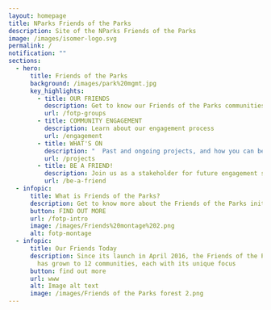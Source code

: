 ```yaml
---
layout: homepage
title: NParks Friends of the Parks
description: Site of the NParks Friends of the Parks
image: /images/isomer-logo.svg
permalink: /
notification: ""
sections:
  - hero:
      title: Friends of the Parks
      background: /images/park%20mgmt.jpg
      key_highlights:
        - title: OUR FRIENDS
          description: Get to know our Friends of the Parks communities
          url: /fotp-groups
        - title: COMMUNITY ENGAGEMENT
          description: Learn about our engagement process
          url: /engagement
        - title: WHAT'S ON
          description: "  Past and ongoing projects, and how you can be involved"
          url: /projects
        - title: BE A FRIEND!
          description: Join us as a stakeholder for future engagement sessions
          url: /be-a-friend
  - infopic:
      title: What is Friends of the Parks?
      description: Get to know more about the Friends of the Parks initiative
      button: FIND OUT MORE
      url: /fotp-intro
      image: /images/Friends%20montage%202.png
      alt: fotp-montage
  - infopic:
      title: Our Friends Today
      description: Since its launch in April 2016, the Friends of the Parks initiative
        has grown to 12 communities, each with its unique focus
      button: find out more
      url: www
      alt: Image alt text
      image: /images/Friends of the Parks forest 2.png
---
```

